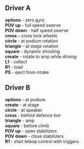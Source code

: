 ## Driver A

**options** - zero gyro <br>
**POV up** - full speed swerve <br>
**POV down** - half speed swerve <br>
**cross** - cross lock wheels <br>
**circle** - at podium rotation <br>
**triangle** - at stage rotation <br>
**square** - dynamic shooting <br>
**create** - rotate to amp while driving <br>
**L1** - collect <br>
**R1** - load <br>
**PS** - eject from intake <br>

## Driver B

**options** - at podium <br>
**create** - at stage <br>
**circle** - at speaker <br>
**cross** - behind defence bot <br>
**triangle** - amp <br>
**square** - before climb <br>
**POV up** - open stabilizers <br>
**POV down** - close stabilizers <br>
**R1** - start teleop control with triggers